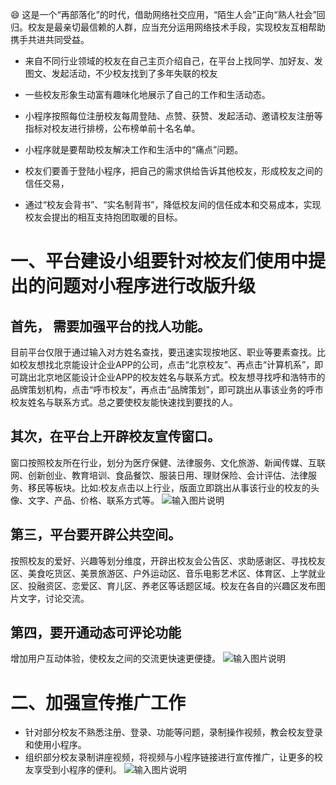 :smile: 这是一个“再部落化”的时代，借助网络社交应用，“陌生人会”正向“熟人社会”回归。校友是最亲切最信赖的人群，应当充分运用网络技术手段，实现校友互相帮助携手共进共同受益。 


- 来自不同行业领域的校友在自己主页介绍自己，在平台上找同学、加好友、发图文、发起活动，不少校友找到了多年失联的校友
- 一些校友形象生动富有趣味化地展示了自己的工作和生活动态。
- 小程序按照每位注册校友每周登陆、点赞、获赞、发起活动、邀请校友注册等指标对校友进行排榜，公布榜单前十名名单。

- 小程序就是要帮助校友解决工作和生活中的“痛点”问题。
- 校友们要善于登陆小程序，把自己的需求供给告诉其他校友，形成校友之间的信任交易，
- 通过“校友会背书”、“实名制背书”，降低校友间的信任成本和交易成本，实现校友会提出的相互支持抱团取暖的目标。
 

# 一、平台建设小组要针对校友们使用中提出的问题对小程序进行改版升级

## 首先， 需要加强平台的找人功能。
目前平台仅限于通过输入对方姓名查找，要迅速实现按地区、职业等要素查找。比如校友想找北京能设计企业APP的公司，点击“北京校友”、再点击“计算机系”，即可跳出北京地区能设计企业APP的校友姓名与联系方式。校友想寻找呼和浩特市的品牌策划机构，点击“呼市校友”，再点击“品牌策划”，即可跳出从事该业务的呼市校友姓名与联系方式。总之要使校友能快速找到要找的人。


## 其次，在平台上开辟校友宣传窗口。
窗口按照校友所在行业，划分为医疗保健、法律服务、文化旅游、新闻传媒、互联网、创新创业、教育培训、食品餐饮、服装日用、理财保险、会计评估、法律服务、移民等板块。比如:校友点击以上行业，版面立即跳出从事该行业的校友的头像、文字、产品、价格、联系方式等。
![输入图片说明](https://images.gitee.com/uploads/images/2021/1006/053406_1b90b6fe_9824672.jpeg "功能拓补图 (2).jpeg")

## 第三，平台要开辟公共空间。
按照校友的爱好、兴趣等划分维度，开辟出校友会公告区、求助感谢区、寻找校友区、美食吃货区、美景旅游区、户外运动区、音乐电影艺术区、体育区、上学就业区、投融资区、恋爱区、育儿区、养老区等话题区域。校友在各自的兴趣区发布图片文字，讨论交流。

## 第四，要开通动态可评论功能
增加用户互动体验，使校友之间的交流更快速更便捷。
![输入图片说明](https://images.gitee.com/uploads/images/2021/1006/053418_68709729_9824672.jpeg "微信图片_20201211165012.jpg")

# 二、加强宣传推广工作

- 针对部分校友不熟悉注册、登录、功能等问题，录制操作视频，教会校友登录和使用小程序。
- 组织部分校友录制讲座视频，将视频与小程序链接进行宣传推广，让更多的校友享受到小程序的便利。
![输入图片说明](https://images.gitee.com/uploads/images/2021/1006/053348_3f402303_9824672.jpeg "ccplat-小程序QR.jpg")


